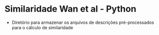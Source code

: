 # Similaridade Wan et al - Python

- Diretório para armazenar os arquivos de descrições pré-processados para o cálculo de similaridade